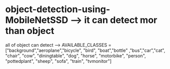 # object-detection-using-MobileNetSSD --> it can detect mor than object

all of object can detect --> AVAILABLE_CLASSES = \
["background","aeroplane","bicycle", "bird", "boat","bottle"    ,"bus","car","cat", "chair", "cow",
 "diningtable", "dog", "horse", "motorbike", "person", "pottedplant", "sheep", "sofa", "train", "tvmonitor"] 
